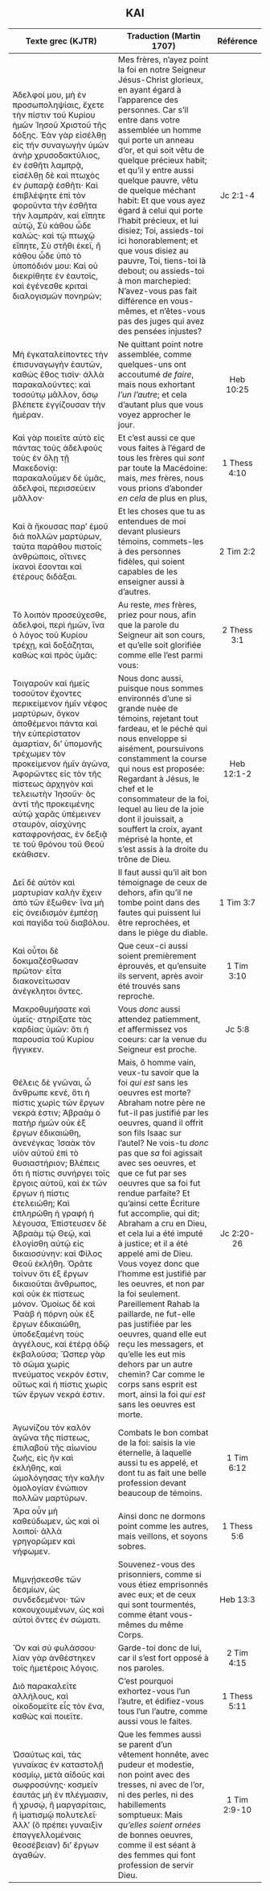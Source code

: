 <h2 align="center">ΚΑΙ</h2>

|Texte grec (KJTR)|Traduction (Martin 1707)|Référence|
|-----|-----|:---:
 Ἀδελφοί μου, μὴ ἐν προσωποληψίαις, ἔχετε τὴν πίστιν τοῦ Κυρίου ἡμῶν Ἰησοῦ Χριστοῦ τῆς δόξης. Ἐὰν γὰρ εἰσέλθῃ εἰς τήν συναγωγὴν ὑμῶν ἀνὴρ χρυσοδακτύλιος, ἐν ἐσθῆτι λαμπρᾷ, εἰσέλθῃ δὲ καὶ πτωχὸς ἐν ῥυπαρᾷ ἐσθῆτι· Καὶ ἐπιβλέψητε ἐπὶ τὸν φοροῦντα τὴν ἐσθῆτα τὴν λαμπρὰν, καὶ εἴπητε αὐτῷ, Σὺ κάθου ὧδε καλῶς· καὶ τῷ πτωχῷ εἴπητε, Σὺ στῆθι ἐκεῖ, ἢ κάθου ὧδε ὑπὸ τὸ ὑποπόδιόν μου: Καὶ οὐ διεκρίθητε ἐν ἑαυτοῖς, καὶ ἐγένεσθε κριταὶ διαλογισμῶν πονηρῶν;|Mes frères, n’ayez point la foi en notre Seigneur Jésus-Christ glorieux, en ayant égard à l’apparence des personnes. Car s’il entre dans votre assemblée un homme qui porte un anneau d’or, et qui soit vêtu de quelque précieux habit; et qu’il y entre aussi quelque pauvre, vêtu de quelque méchant habit: Et que vous ayez égard à celui qui porte l’habit précieux, et lui disiez; Toi, assieds-toi ici honorablement; et que vous disiez au pauvre, Toi, tiens-toi là debout; ou assieds-toi à mon marchepied: N’avez-vous pas fait différence en vous-mêmes, et n’êtes-vous pas des juges qui avez des pensées injustes? |Jc 2:1-4|
Μὴ ἐγκαταλείποντες τὴν ἐπισυναγωγὴν ἑαυτῶν, καθὼς ἔθος τισίν· ἀλλὰ παρακαλοῦντες: καὶ τοσούτῳ μᾶλλον, ὅσῳ βλέπετε ἐγγίζουσαν τὴν ἡμέραν.|Ne quittant point notre assemblée, comme quelques-uns ont accoutumé _de faire_, mais nous exhortant _l’un l’autre_; et cela d’autant plus que vous voyez approcher le jour.|Heb 10:25|
Καὶ γὰρ ποιεῖτε αὐτὸ εἰς πάντας τοὺς ἀδελφοὺς τοὺς ἐν ὅλῃ τῇ Μακεδονίᾳ: παρακαλοῦμεν δὲ ὑμᾶς, ἀδελφοί, περισσεύειν μᾶλλον·|Et c’est aussi ce que vous faites à l’égard de tous les frères qui _sont_ par toute la Macédoine: mais, _mes_ frères, nous vous prions d’abonder _en cela_ de plus en plus,|1 Thess 4:10|
Καὶ ἃ ἤκουσας παρʼ ἐμοῦ διὰ πολλῶν μαρτύρων, ταῦτα παράθου πιστοῖς ἀνθρώποις, οἵτινες ἱκανοὶ ἔσονται καὶ ἑτέρους διδάξαι.|Et les choses que tu as entendues de moi devant plusieurs témoins, commets-les à des personnes fidèles, qui soient capables de les enseigner aussi à d’autres.|2 Tim 2:2|
Τὸ λοιπὸν προσεύχεσθε, ἀδελφοί, περὶ ἡμῶν, ἵνα ὁ λόγος τοῦ Κυρίου τρέχῃ, καὶ δοξάζηται, καθὼς καὶ πρὸς ὑμᾶς:|Au reste, _mes_ frères, priez pour nous, afin que la parole du Seigneur ait son cours, et qu’elle soit glorifiée comme elle l’est parmi vous:|2 Thess 3:1|
 Τοιγαροῦν καὶ ἡμεῖς τοσοῦτον ἔχοντες περικείμενον ἡμῖν νέφος μαρτύρων, ὄγκον ἀποθέμενοι πάντα καὶ τὴν εὐπερίστατον ἁμαρτίαν, διʼ ὑπομονῆς τρέχωμεν τὸν προκείμενον ἡμῖν ἀγῶνα, Ἀφορῶντες εἰς τὸν τῆς πίστεως ἀρχηγὸν καὶ τελειωτὴν Ἰησοῦν· ὃς ἀντὶ τῆς προκειμένης αὐτῷ χαρᾶς ὑπέμεινεν σταυρὸν, αἰσχύνης καταφρονήσας, ἐν δεξιᾷ τε τοῦ θρόνου τοῦ Θεοῦ εκάθισεν.|Nous donc aussi, puisque nous sommes environnés d’une si grande nuée de témoins, rejetant tout fardeau, et le péché qui nous enveloppe si aisément, poursuivons constamment la course qui nous est proposée: Regardant à Jésus, le chef et le consommateur de la foi, lequel au lieu de la joie dont il jouissait, a souffert la croix, ayant méprisé la honte, et s’est assis à la droite du trône de Dieu. |Heb 12:1-2|
Δεῖ δὲ αὐτὸν καὶ μαρτυρίαν καλὴν ἔχειν ἀπὸ τῶν ἔξωθεν· ἵνα μὴ εἰς ὀνειδισμὸν ἐμπέσῃ καὶ παγίδα τοῦ διαβόλου.|Il faut aussi qu’il ait bon témoignage de ceux de dehors, afin qu’il ne tombe point dans des fautes qui puissent lui être reprochées, et dans le piège du diable.|1 Tim 3:7|
Καὶ οὗτοι δὲ δοκιμαζέσθωσαν πρῶτον· εἶτα διακονείτωσαν ἀνέγκλητοι ὄντες.|Que ceux-ci aussi soient premièrement éprouvés, et qu’ensuite ils servent, après avoir été trouvés sans reproche.|1 Tim 3:10|
Μακροθυμήσατε καὶ ὑμεῖς· στηρίξατε τὰς καρδίας ὑμῶν: ὅτι ἡ παρουσία τοῦ Κυρίου ἤγγικεν.|Vous _donc_ aussi attendez patiemment, _et_ affermissez vos coeurs: car la venue du Seigneur est proche.|Jc 5:8|
 Θέλεις δὲ γνῶναι, ὦ ἄνθρωπε κενέ, ὅτι ἡ πίστις χωρὶς τῶν ἔργων νεκρά ἐστιν; Ἀβραὰμ ὁ πατὴρ ἡμῶν οὐκ ἐξ ἔργων ἐδικαιώθη, ἀνενέγκας Ἰσαὰκ τὸν υἱὸν αὐτοῦ ἐπὶ τὸ θυσιαστήριον; Βλέπεις ὅτι ἡ πίστις συνήργει τοῖς ἔργοις αὐτοῦ, καὶ ἐκ τῶν ἔργων ἡ πίστις ἐτελειώθη; Καὶ ἐπληρώθη ἡ γραφὴ ἡ λέγουσα, Ἐπίστευσεν δὲ Ἀβραὰμ τῷ Θεῷ, καὶ ἐλογίσθη αὐτῷ εἰς δικαιοσύνην: καὶ Φίλος Θεοῦ ἐκλήθη. Ὁρᾶτε τοίνυν ὅτι ἐξ ἔργων δικαιοῦται ἄνθρωπος, καὶ οὐκ ἐκ πίστεως μόνον. Ὁμοίως δὲ καὶ Ῥαὰβ ἡ πόρνη οὐκ ἐξ ἔργων ἐδικαιώθη, ὑποδεξαμένη τοὺς ἀγγέλους, καὶ ἑτέρᾳ ὁδῷ ἐκβαλοῦσα; Ὥσπερ γὰρ τὸ σῶμα χωρὶς πνεύματος νεκρόν ἐστιν, οὕτως καὶ ἡ πίστις χωρὶς τῶν ἔργων νεκρά ἐστιν.|Mais, ô homme vain, veux-tu savoir que la foi _qui est_ sans les oeuvres est morte? Abraham notre père ne fut-il pas justifié par les oeuvres, quand il offrit son fils Isaac sur l’autel? Ne vois-tu _donc_ pas que _sa_ foi agissait avec ses oeuvres, et que ce fut par ses oeuvres que sa foi fut rendue parfaite? Et qu’ainsi cette Écriture fut accomplie, qui dit; Abraham a cru en Dieu, et cela lui a été imputé à justice; et il a été appelé ami de Dieu. Vous voyez donc que l’homme est justifié par les oeuvres, et non par la foi seulement. Pareillement Rahab la paillarde, ne fut-elle pas justifiée par les oeuvres, quand elle eut reçu les messagers, et qu’elle les eut mis dehors par un autre chemin? Car comme le corps sans esprit est mort, ainsi la foi _qui est_ sans les oeuvres est morte. |Jc 2:20-26|
Ἀγωνίζου τὸν καλὸν ἀγῶνα τῆς πίστεως, ἐπιλαβοῦ τῆς αἰωνίου ζωῆς, εἰς ἣν καὶ ἐκλήθης, καὶ ὡμολόγησας τὴν καλὴν ὁμολογίαν ἐνώπιον πολλῶν μαρτύρων.|Combats le bon combat de la foi: saisis la vie éternelle, à laquelle aussi tu es appelé, et dont tu as fait une belle profession devant beaucoup de témoins.|1 Tim 6:12|
Ἄρα οὖν μὴ καθεύδωμεν, ὡς καὶ οἱ λοιποί· ἀλλὰ γρηγορῶμεν καὶ νήφωμεν.|Ainsi donc ne dormons point comme les autres, mais veillons, et soyons sobres.|1 Thess 5:6|
Μιμνῄσκεσθε τῶν δεσμίων, ὡς συνδεδεμένοι· τῶν κακουχουμένων, ὡς καὶ αὐτοὶ ὄντες ἐν σώματι.|Souvenez-vous des prisonniers, comme si vous étiez emprisonnés avec eux; et de ceux qui sont tourmentés, comme étant vous-mêmes du même Corps.|Heb 13:3|
Ὃν καὶ σὺ φυλάσσου· λίαν γὰρ ἀνθέστηκεν τοῖς ἡμετέροις λόγοις.|Garde-toi donc de lui, car il s’est fort opposé à nos paroles.|2 Tim 4:15|
Διὸ παρακαλεῖτε ἀλλήλους, καὶ οἰκοδομεῖτε εἷς τὸν ἕνα, καθὼς καὶ ποιεῖτε.|C’est pourquoi exhortez-vous l’un l’autre, et édifiez-vous tous l’un l’autre, comme aussi vous le faites.|1 Thess 5:11|
 Ὡσαύτως καὶ, τὰς γυναῖκας ἐν καταστολῇ κοσμίῳ, μετὰ αἰδοῦς καὶ σωφροσύνης· κοσμεῖν ἑαυτάς μὴ ἐν πλέγμασιν, ἢ χρυσῴ, ἢ μαργαρίταις, ἢ ἱματισμῷ πολυτελεῖ· Ἀλλʼ (ὃ πρέπει γυναιξὶν ἐπαγγελλομέναις θεοσέβειαν) διʼ ἔργων ἀγαθῶν.|Que les femmes aussi se parent d’un vêtement honnête, avec pudeur et modestie, non point avec des tresses, ni avec de l’or, ni des perles, ni des habillements somptueux: Mais _qu’elles soient ornées_ de bonnes oeuvres, comme il est séant à des femmes qui font profession de servir Dieu. |1 Tim 2:9-10|

